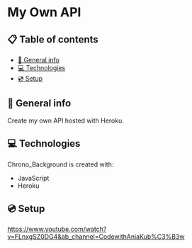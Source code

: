 # My Own API

## :clipboard: Table of contents
* [ :page_facing_up: General info](#general-info)
* [ :computer: Technologies](#technologies)
* [ :cd: Setup](#setup)

## :page_facing_up: General info
Create my own API hosted with Heroku.
	
## :computer: Technologies
Chrono_Background is created with:
* JavaScript
* Heroku

## :cd: Setup
https://www.youtube.com/watch?v=FLnxgSZ0DG4&ab_channel=CodewithAniaKub%C3%B3w
